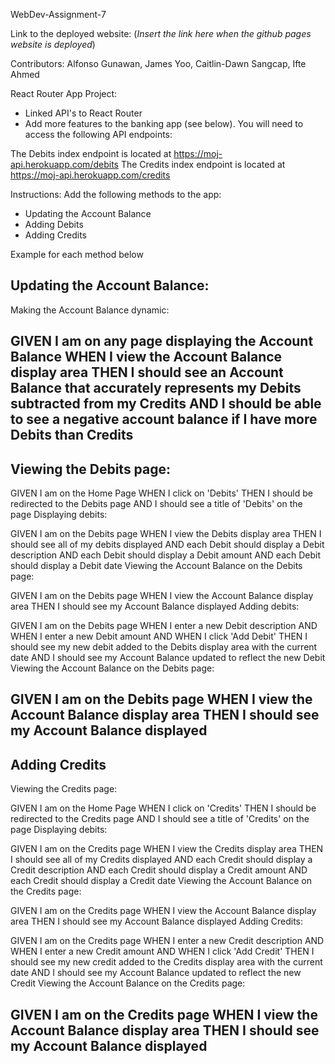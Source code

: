 WebDev-Assignment-7

Link to the deployed website: (*Insert the link here when the github pages website is deployed*)

Contributors:
Alfonso Gunawan, James Yoo, Caitlin-Dawn Sangcap, Ifte Ahmed

React Router App Project:
- Linked API's to React Router
- Add more features to the banking app (see below). You will need to access the following API endpoints:

The Debits index endpoint is located at https://moj-api.herokuapp.com/debits
The Credits index endpoint is located at https://moj-api.herokuapp.com/credits
 
 Instructions:
 Add the following methods to the app:
 - Updating the Account Balance
 - Adding Debits
 - Adding Credits
 
 Example for each method below
 
Updating the Account Balance:
------------------------------------------------------------------------------------------------------------------
Making the Account Balance dynamic:

GIVEN I am on any page displaying the Account Balance
WHEN I view the Account Balance display area
THEN I should see an Account Balance that accurately represents my Debits subtracted from my Credits
AND I should be able to see a negative account balance if I have more Debits than Credits
------------------------------------------------------------------------------------------------------------------


Viewing the Debits page:
-----------------------------------------------------------------------------------------------------------------
GIVEN I am on the Home Page
WHEN I click on 'Debits'
THEN I should be redirected to the Debits page
AND I should see a title of 'Debits' on the page
Displaying debits:

GIVEN I am on the Debits page
WHEN I view the Debits display area
THEN I should see all of my debits displayed
AND each Debit should display a Debit description
AND each Debit should display a Debit amount
AND each Debit should display a Debit date
Viewing the Account Balance on the Debits page:

GIVEN I am on the Debits page
WHEN I view the Account Balance display area
THEN I should see my Account Balance displayed
Adding debits:

GIVEN I am on the Debits page
WHEN I enter a new Debit description
AND WHEN I enter a new Debit amount
AND WHEN I click 'Add Debit'
THEN I should see my new debit added to the Debits display area with the current date
AND I should see my Account Balance updated to reflect the new Debit
Viewing the Account Balance on the Debits page:

GIVEN I am on the Debits page
WHEN I view the Account Balance display area
THEN I should see my Account Balance displayed
------------------------------------------------------------------------------------------------------------------


Adding Credits
------------------------------------------------------------------------------------------------------------------
Viewing the Credits page:

GIVEN I am on the Home Page
WHEN I click on 'Credits'
THEN I should be redirected to the Credits page
AND I should see a title of 'Credits' on the page
Displaying debits:

GIVEN I am on the Credits page
WHEN I view the Credits display area
THEN I should see all of my Credits displayed
AND each Credit should display a Credit description
AND each Credit should display a Credit amount
AND each Credit should display a Credit date
Viewing the Account Balance on the Credits page:

GIVEN I am on the Credits page
WHEN I view the Account Balance display area
THEN I should see my Account Balance displayed
Adding Credits:

GIVEN I am on the Credits page
WHEN I enter a new Credit description
AND WHEN I enter a new Credit amount
AND WHEN I click 'Add Credit'
THEN I should see my new credit added to the Credits display area with the current date
AND I should see my Account Balance updated to reflect the new Credit
Viewing the Account Balance on the Credits page:

GIVEN I am on the Credits page
WHEN I view the Account Balance display area
THEN I should see my Account Balance displayed
----------------------------------------------------------------------------------------------------------------------------------------------
